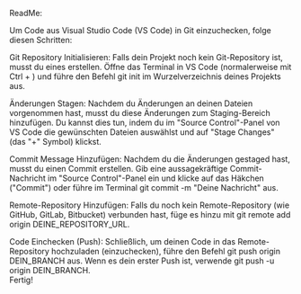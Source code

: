 ReadMe:


Um Code aus Visual Studio Code (VS Code) in Git einzuchecken, folge diesen Schritten:

Git Repository Initialisieren: Falls dein Projekt noch kein Git-Repository ist, musst du eines erstellen. Öffne das Terminal in VS Code (normalerweise mit Ctrl + ) und führe den Befehl git init im Wurzelverzeichnis deines Projekts aus.

Änderungen Stagen: Nachdem du Änderungen an deinen Dateien vorgenommen hast, musst du diese Änderungen zum Staging-Bereich hinzufügen. Du kannst dies tun, indem du im "Source Control"-Panel von VS Code die gewünschten Dateien auswählst und auf "Stage Changes" (das "+" Symbol) klickst.

Commit Message Hinzufügen: Nachdem du die Änderungen gestaged hast, musst du einen Commit erstellen. Gib eine aussagekräftige Commit-Nachricht im "Source Control"-Panel ein und klicke auf das Häkchen ("Commit") oder führe im Terminal git commit -m "Deine Nachricht" aus.

Remote-Repository Hinzufügen: Falls du noch kein Remote-Repository (wie GitHub, GitLab, Bitbucket) verbunden hast, füge es hinzu mit git remote add origin DEINE_REPOSITORY_URL.

Code Einchecken (Push): Schließlich, um deinen Code in das Remote-Repository hochzuladen (einzuchecken), führe den Befehl git push origin DEIN_BRANCH aus. Wenn es dein erster Push ist, verwende git push -u origin DEIN_BRANCH.       
Fertig!
